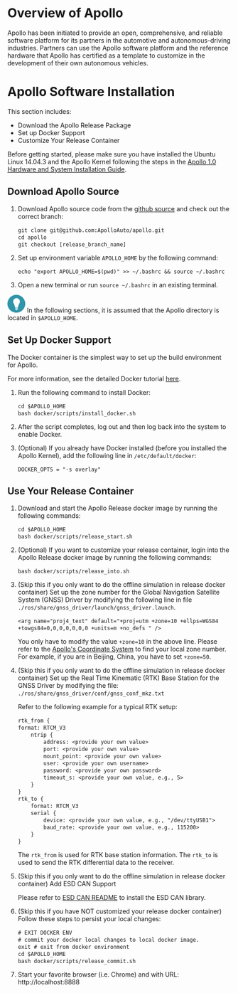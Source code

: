 # Overview of Apollo

Apollo has been initiated to provide an open, comprehensive, and reliable software platform for its partners in the automotive and autonomous-driving industries. Partners can use the Apollo software platform and the reference hardware that Apollo has certified as a template to customize in the development of their own autonomous vehicles.

# Apollo Software Installation

This section includes:

- Download the Apollo Release Package
- Set up Docker Support
- Customize Your Release Container

Before getting started, please make sure you have installed the Ubuntu Linux 14.04.3 and the Apollo Kernel following the steps in the [Apollo 1.0 Hardware and System Installation Guide](https://github.com/ApolloAuto/apollo/blob/master/docs/quickstart/apollo_1_0_hardware_system_installation_guide.md#installing-the-software-for-the-ipc).

## Download Apollo Source

1. Download Apollo source code from the [github source](https://github.com/ApolloAuto/apollo/) and check out the correct branch:

    ```
    git clone git@github.com:ApolloAuto/apollo.git
    cd apollo
    git checkout [release_branch_name]
    ```

2. Set up environment variable `APOLLO_HOME` by the following command:

    ```
    echo "export APOLLO_HOME=$(pwd)" >> ~/.bashrc && source ~/.bashrc
    ```

3. Open a new terminal or run `source ~/.bashrc` in an existing terminal.


![tip](images/tip_icon.png) In the following sections, it is assumed that the Apollo directory is located in  `$APOLLO_HOME`.

## Set Up Docker Support

The Docker container is the simplest way to set up the build environment for Apollo.

For more information, see the detailed Docker tutorial [here](https://docs.docker.com/).

1. Run the following command to install Docker:

    ```
    cd $APOLLO_HOME
    bash docker/scripts/install_docker.sh
    ```

2. After the script completes, log out and then log back into the system to enable Docker.


3. (Optional) If you already have Docker installed (before you installed the Apollo Kernel), add the following line in `/etc/default/docker`:

    ```
    DOCKER_OPTS = "-s overlay"
    ```

## Use Your Release Container

1. Download and start the Apollo Release docker image by running the following commands:

    ```
    cd $APOLLO_HOME
    bash docker/scripts/release_start.sh
    ```

2. (Optional) If you want to customize your release container, login into the Apollo Release docker image by running the following commands:

    ```
    bash docker/scripts/release_into.sh
    ```

3. (Skip this if you only want to do the offline simulation in release docker container) Set up the zone number for the Global Navigation Satellite System (GNSS) Driver by modifying the following line in file `./ros/share/gnss_driver/launch/gnss_driver.launch`.

    ```
    <arg name="proj4_text" default="+proj=utm +zone=10 +ellps=WGS84 +towgs84=0,0,0,0,0,0,0 +units=m +no_defs " />
    ```

    You only have to modify the value `+zone=10` in the above line. Please refer to the [Apollo's Coordinate System](https://github.com/ApolloAuto/apollo/blob/master/docs/specs/coordination.pdf) to find your local zone number. For example, if you are in Beijing, China, you have to set `+zone=50`.

4. (Skip this if you only want to do the offline simulation in release docker container) Set up the Real Time Kinematic (RTK) Base Station for the GNSS Driver by modifying the file: `./ros/share/gnss_driver/conf/gnss_conf_mkz.txt`

    Refer to the following example for a typical RTK setup:

    ```
    rtk_from {
	format: RTCM_V3
		ntrip {
		    address: <provide your own value>
		    port: <provide your own value>
		    mount_point: <provide your own value>
		    user: <provide your own username>
		    password: <provide your own password>
		    timeout_s: <provide your own value, e.g., 5>
	    }
    }
    rtk_to {
	    format: RTCM_V3
	    serial {
		    device: <provide your own value, e.g., "/dev/ttyUSB1">
		    baud_rate: <provide your own value, e.g., 115200>
	    }
    }
    ```

    The `rtk_from` is  used for RTK base station information. The `rtk_to` is used to send the RTK differential data to the receiver.

5. (Skip this if you only want to do the offline simulation in release docker container) Add ESD CAN Support

    Please refer to [ESD CAN README](https://github.com/ApolloAuto/apollo/blob/master/third_party/can_card_library/esd_can/README.md) to install the ESD CAN library.

6. (Skip this if you have NOT customized your release docker container) Follow these steps to persist your local changes:

    ```
    # EXIT DOCKER ENV
    # commit your docker local changes to local docker image.
    exit # exit from docker environment
    cd $APOLLO_HOME
    bash docker/scripts/release_commit.sh
    ```

7. Start your favorite browser (i.e. Chrome) and with URL: http://localhost:8888